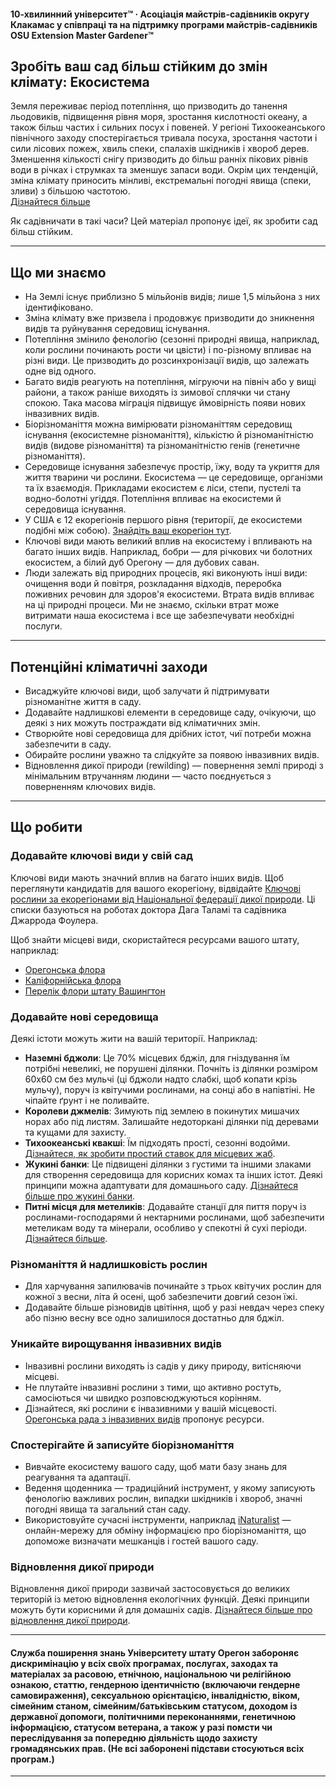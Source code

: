 #### 10-хвилинний університет™ · Асоціація майстрів-садівників округу Клакамас у співпраці та на підтримку програми майстрів-садівників OSU Extension Master Gardener™

## Зробіть ваш сад більш стійким до змін клімату: Екосистема

Земля переживає період потепління, що призводить до танення льодовиків, підвищення рівня моря, зростання кислотності океану, а також більш частих і сильних посух і повеней. У регіоні Тихоокеанського північного заходу спостерігається тривала посуха, зростання частоти і сили лісових пожеж, хвиль спеки, спалахів шкідників і хвороб дерев. Зменшення кількості снігу призводить до більш ранніх пікових рівнів води в річках і струмках та зменшує запаси води. Окрім цих тенденцій, зміна клімату приносить мінливі, екстремальні погодні явища (спеки, зливи) з більшою частотою.  
[Дізнайтеся більше](https://blogs.oregonstate.edu/occri/oregon-climate-assessments/)

Як садівничати в такі часи? Цей матеріал пропонує ідеї, як зробити сад більш стійким.

---

## Що ми знаємо

- На Землі існує приблизно 5 мільйонів видів; лише 1,5 мільйона з них ідентифіковано.
- Зміна клімату вже призвела і продовжує призводити до зникнення видів та руйнування середовищ існування.
- Потепління змінило фенологію (сезонні природні явища, наприклад, коли рослини починають рости чи цвісти) і по-різному впливає на різні види. Це призводить до розсинхронізації видів, що залежать одне від одного.
- Багато видів реагують на потепління, мігруючи на північ або у вищі райони, а також раніше виходять із зимової сплячки чи стану спокою. Така масова міграція підвищує ймовірність появи нових інвазивних видів.
- Біорізноманіття можна вимірювати різноманіттям середовищ існування (екосистемне різноманіття), кількістю й різноманітністю видів (видове різноманіття) та різноманітністю генів (генетичне різноманіття).
- Середовище існування забезпечує простір, їжу, воду та укриття для життя тварини чи рослини. Екосистема — це середовище, організми та їх взаємодія. Прикладами екосистем є ліси, степи, пустелі та водно-болотні угіддя. Потепління впливає на екосистеми й середовища існування.
- У США є 12 екорегіонів першого рівня (території, де екосистеми подібні між собою). [Знайдіть ваш екорегіон тут](https://www.epa.gov/eco-research/ecoregions).
- Ключові види мають великий вплив на екосистему і впливають на багато інших видів. Наприклад, бобри — для річкових чи болотних екосистем, а білий дуб Орегону — для дубових саван.
- Люди залежать від природних процесів, які виконують інші види: очищення води й повітря, розкладання відходів, переробка поживних речовин для здоров'я екосистеми. Втрата видів впливає на ці природні процеси. Ми не знаємо, скільки втрат може витримати наша екосистема і все ще забезпечувати необхідні послуги.

---

## Потенційні кліматичні заходи

- Висаджуйте ключові види, щоб залучати й підтримувати різноманітне життя в саду.
- Додавайте надлишкові елементи в середовище саду, очікуючи, що деякі з них можуть постраждати від кліматичних змін.
- Створюйте нові середовища для дрібних істот, чиї потреби можна забезпечити в саду.
- Обирайте рослини уважно та слідкуйте за появою інвазивних видів.
- Відновлення дикої природи (rewilding) — повернення землі природі з мінімальним втручанням людини — часто поєднується з поверненням ключових видів.

---

## Що робити

### Додавайте ключові види у свій сад

Ключові види мають значний вплив на багато інших видів. Щоб переглянути кандидатів для вашого екорегіону, відвідайте [Ключові рослини за екорегіонами від Національної федерації дикої природи](https://www.nwf.org/Garden-for-Wildlife/About/Native-Plants/keystone-plants-by-ecoregion). Ці списки базуються на роботах доктора Дага Таламі та садівника Джаррода Фоулера.

Щоб знайти місцеві види, скористайтеся ресурсами вашого штату, наприклад:

- [Орегонська флора](https://oregonflora.org/)
- [Каліфорнійська флора](https://www.calflora.org/)
- [Перелік флори штату Вашингтон](https://burkeherbarium.org/waflora/checklist.php?Category=Endemic)

### Додавайте нові середовища

Деякі істоти можуть жити на вашій території. Наприклад:

- **Наземні бджоли**: Це 70% місцевих бджіл, для гніздування їм потрібні невеликі, не порушені ділянки. Почніть із ділянки розміром 60х60 см без мульчі (ці бджоли надто слабкі, щоб копати крізь мульчу), поруч із квітучими рослинами, на сонці або в напівтіні. Не чіпайте ґрунт і не поливайте.
- **Королеви джмелів**: Зимують під землею в покинутих мишачих норах або під листям. Залишайте недоторкані ділянки під деревами та кущами для захисту.
- **Тихоокеанські квакші**: Їм підходять прості, сезонні водойми. [Дізнайтеся, як зробити простий ставок для місцевих жаб](https://extension.oregonstate.edu/news/how-build-simple-pond-native-frogs).
- **Жукині банки**: Це підвищені ділянки з густими та іншими злаками для створення середовища для корисних комах та інших істот. Деякі принципи можна адаптувати для домашнього саду. [Дізнайтеся більше про жукині банки](http://oregonipm.ippc.orst.edu/Agroecology/NEW_BEETLE_BANK_1.pdf).
- **Питні місця для метеликів**: Додавайте станції для пиття поруч із рослинами-господарями й нектарними рослинами, щоб забезпечити метеликам воду та мінерали, особливо у спекотні й сухі періоди. [Дізнайтеся більше](https://www.nwf.org/-/media/Documents/PDFs/Garden-for-Wildlife/Tip-Sheets/Water-Butterfly-Gardens).

### Різноманіття й надлишковість рослин

- Для харчування запилювачів починайте з трьох квітучих рослин для кожної з весни, літа й осені, щоб забезпечити довгий сезон їжі.
- Додавайте більше різновидів цвітіння, щоб у разі невдач через спеку або пізню весну все одно залишилося достатньо для бджіл.

### Уникайте вирощування інвазивних видів

- Інвазивні рослини виходять із садів у дику природу, витісняючи місцеві.
- Не плутайте інвазивні рослини з тими, що активно ростуть, самосіються чи швидко розповсюджуються корінням.
- Дізнайтеся, які рослини є інвазивними у вашій місцевості. [Орегонська рада з інвазивних видів](https://www.oregoninvasivespeciescouncil.org/infohub) пропонує ресурси.

### Спостерігайте й записуйте біорізноманіття

- Вивчайте екосистему вашого саду, щоб мати базу знань для реагування та адаптації.
- Ведення щоденника — традиційний інструмент, у якому записують фенологію важливих рослин, випадки шкідників і хвороб, значні погодні явища та загальний стан саду.
- Використовуйте сучасні інструменти, наприклад [iNaturalist](https://www.inaturalist.org) — онлайн-мережу для обміну інформацією про біорізноманіття, що допоможе визначати мешканців і гостей вашого саду.

### Відновлення дикої природи

Відновлення дикої природи зазвичай застосовується до великих територій із метою відновлення екологічних функцій. Деякі принципи можуть бути корисними й для домашніх садів. [Дізнайтеся більше про відновлення дикої природи](https://www.iucn.org/resources/issues-brief/benefits-and-risks-rewilding).

---

#### Служба поширення знань Університету штату Орегон забороняє дискримінацію у всіх своїх програмах, послугах, заходах та матеріалах за расовою, етнічною, національною чи релігійною ознакою, статтю, гендерною ідентичністю (включаючи гендерне самовираження), сексуальною орієнтацією, інвалідністю, віком, сімейним станом, сімейним/батьківським статусом, доходом із державної допомоги, політичними переконаннями, генетичною інформацією, статусом ветерана, а також у разі помсти чи переслідування за попередню діяльність щодо захисту громадянських прав. (Не всі заборонені підстави стосуються всіх програм.)

---
